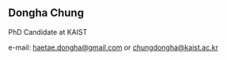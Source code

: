 ## Dongha Chung

PhD Candidate at KAIST

e-mail: haetae.dongha@gmail.com or chungdongha@kaist.ac.kr
